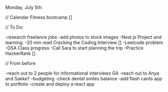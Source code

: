 Monday, July 5th:

// Calendar
Fitness bootcamp []

// To Do:

-research freelance jobs
-add photos to stock images
-Next.js Project and learning.
-20 min read Cracking the Coding Interview []
-Leetcode problem
-DSA Class progress
-Call Sara to start planning the trip
-Practice HackerRank []

// From before

-reach out to 2 people for informational interviews GA
-reach out to Anya and Saeke?
-budgeting
-check dental smiles balance
-add flash cards app to portfolio
-create and deploy a react app

